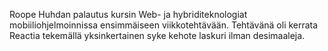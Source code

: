 Roope Huhdan palautus kursin Web- ja hybriditeknologiat mobiiliohjelmoinnissa ensimmäiseen viikkotehtävään. Tehtävänä oli kerrata Reactia tekemällä yksinkertainen syke kehote laskuri ilman desimaaleja.
